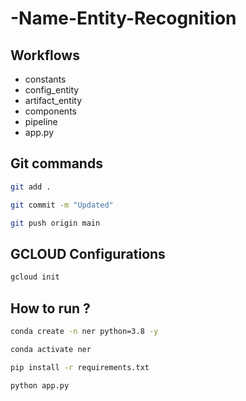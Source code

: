 # -Name-Entity-Recognition

## Workflows
- constants
- config_entity
- artifact_entity
- components
- pipeline
- app.py


## Git commands

```bash
git add .

git commit -m "Updated"

git push origin main

```

## GCLOUD Configurations

```bash
gcloud init
```


## How to run ?

```bash
conda create -n ner python=3.8 -y
```
```bash
conda activate ner
```
```bash
pip install -r requirements.txt
```

```bash
python app.py
```
